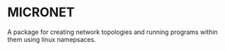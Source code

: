 # MICRONET

A package for creating network topologies and running programs within them using
linux namepsaces.
